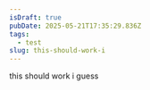 ```yaml
---
isDraft: true
pubDate: 2025-05-21T17:35:29.836Z
tags:
  - test
slug: this-should-work-i
---
```




this should work i guess